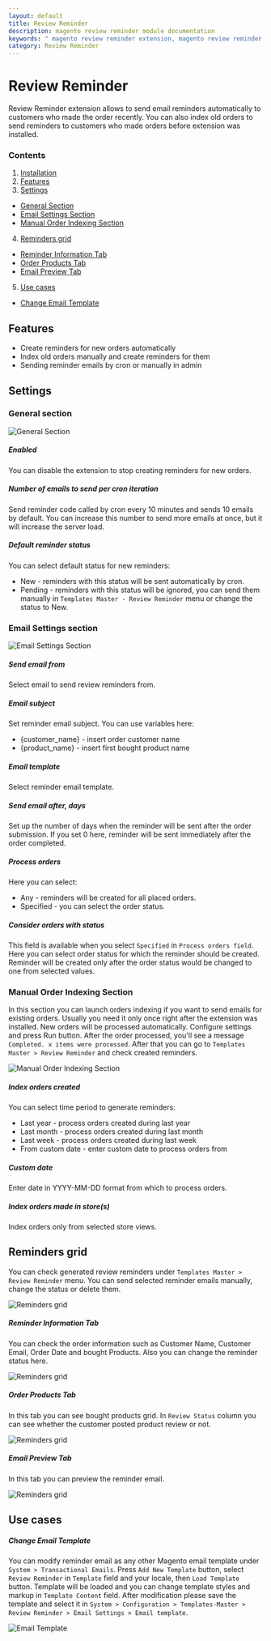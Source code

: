 ```yaml
---
layout: default
title: Review Reminder
description: magento review reminder module documentation
keywords: " magento review reminder extension, magento review reminder email "
category: Review Reminder
---
```


# Review Reminder

Review Reminder extension allows to send email reminders automatically to
customers who made the order recently. You can also index old orders to send
reminders to customers who made orders before extension was installed.

### Contents

1. [Installation](installation/)
2. [Features](#features)
3. [Settings](#settings)
 - [General Section](#general-section)
 - [Email Settings Section](#email-settings-section)
 - [Manual Order Indexing Section](#manual-order-indexing-section)
4. [Reminders grid](#reminders-grid)
 - [Reminder Information Tab](#reminder-information-tab)
 - [Order Products Tab](#order-products-tab)
 - [Email Preview Tab](#email-preview-tab)
5. [Use cases](#use-cases)
 - [Change Email Template](#change-email-template)

## Features

- Create reminders for new orders automatically
- Index old orders manually and create reminders for them
- Sending reminder emails by cron or manually in admin

## Settings

### General section

![General Section](/images/reviewreminder/general-section.png)

##### Enabled

You can disable the extension to stop creating reminders for new orders.

##### Number of emails to send per cron iteration

Send reminder code called by cron every 10 minutes and sends 10 emails by default.
You can increase this number to send more emails at once, but it will increase
the server load.

##### Default reminder status

You can select default status for new reminders:

 - New - reminders with this status will be sent automatically by cron.
 - Pending - reminders with this status will be ignored, you can send them manually
 in `Templates Master - Review Reminder` menu or change the status to New.

### Email Settings section

![Email Settings Section](/images/reviewreminder/email-section.png)

##### Send email from

Select email to send review reminders from.

##### Email subject

Set reminder email subject. You can use variables here:

- {customer_name} - insert order customer name
- {product_name} - insert first bought product name

##### Email template

Select reminder email template.

##### Send email after, days

Set up the number of days when the reminder will be sent after the order submission.
If you set 0 here, reminder will be sent immediately after the order completed.

##### Process orders

Here you can select:

- Any - reminders will be created for all placed orders.
- Specified - you can select the order status.

##### Consider orders with status

This field is available when you select `Specified` in `Process orders field`.
Here you can select order status for which the reminder should be created.
Reminder will be created only after the order status would be changed to one
from selected values.


### Manual Order Indexing Section

In this section you can launch orders indexing if you want to send emails for
existing orders. Usually you need it only once right after the extension was
installed. New orders will be processed automatically.
Configure settings and press Run button. After the order processed, you'll see a
message `Completed. x items were processed`.
After that you can go to `Templates Master > Review Reminder` and check
created reminders.

![Manual Order Indexing Section](/images/reviewreminder/manual-orders-indexing-section.png)

##### Index orders created

You can select time period to generate reminders:

- Last year - process orders created during last year
- Last month - process orders created during last month
- Last week - process orders created during last week
- From custom date - enter custom date to process orders from

##### Custom date

Enter date in YYYY-MM-DD format from which to process orders.

##### Index orders made in store(s)

Index orders only from selected store views.

## Reminders grid

You can check generated review reminders under `Templates Master > Review Reminder`
menu. You can send selected reminder emails manually, change the status or delete them.

![Reminders grid](/images/reviewreminder/reminders-grid.png)

##### Reminder Information Tab

You can check the order information such as Customer Name, Customer Email,
Order Date and bought Products. Also you can change the reminder status here.

![Reminders grid](/images/reviewreminder/reminder-information-tab.png)

##### Order Products Tab

In this tab you can see bought products grid. In `Review Status` column you can
see whether the customer posted product review or not.

![Reminders grid](/images/reviewreminder/reminder-order-products-tab.png)

##### Email Preview Tab

In this tab you can preview the reminder email.

![Reminders grid](/images/reviewreminder/email-preview-tab.png)

## Use cases

##### Change Email Template

You can modify reminder email as any other Magento email template under `System > Transactional Emails`.
Press `Add New Template` button, select `Review Reminder`
in `Template` field and your locale, then `Load Template` button. Template will
be loaded and you can change template styles and markup in `Template Content` field.
After modification please save the template and select it in `System > Configuration >
Templates-Master > Review Reminder > Email Settings > Email template`.

![Email Template](/images/reviewreminder/email-template.png)
